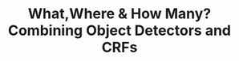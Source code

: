 ---
title: "What,Where & How Many? Combining Object Detectors and CRFs"
year: 2010
pdf_url: "http://www.robots.ox.ac.uk/~tvg/publications/2010/eccv2010.pdf"
category: "vision"
author_list: "Lubor Ladicky, Paul Sturgess, Karteek Alahari, Chris Russell, Philip H.S. Torr"
grant: "NULL"
pub_in: "Proceedings of the Eleventh European Conference on Computer Vision"
---